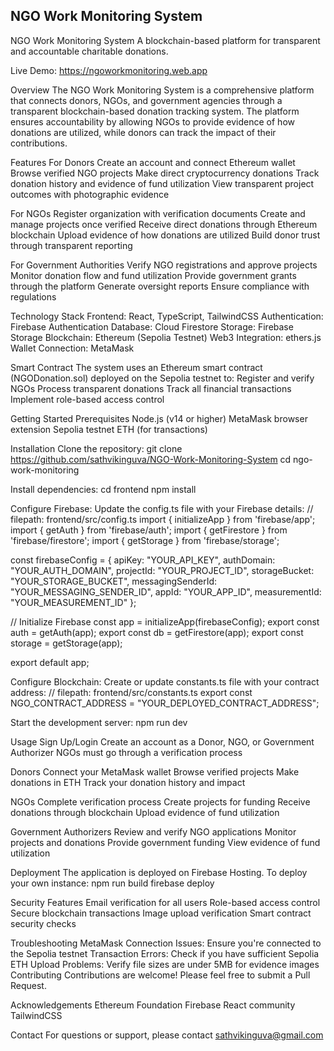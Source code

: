 ## NGO Work Monitoring System
NGO Work Monitoring System A blockchain-based platform for transparent
and accountable charitable donations.

Live Demo: https://ngoworkmonitoring.web.app

Overview The NGO Work Monitoring System is a comprehensive platform that
connects donors, NGOs, and government agencies through a transparent
blockchain-based donation tracking system. The platform ensures
accountability by allowing NGOs to provide evidence of how donations are
utilized, while donors can track the impact of their contributions.

Features For Donors Create an account and connect Ethereum wallet Browse
verified NGO projects Make direct cryptocurrency donations Track
donation history and evidence of fund utilization View transparent
project outcomes with photographic evidence

For NGOs Register organization with verification documents Create and
manage projects once verified Receive direct donations through Ethereum
blockchain Upload evidence of how donations are utilized Build donor
trust through transparent reporting

For Government Authorities Verify NGO registrations and approve projects
Monitor donation flow and fund utilization Provide government grants
through the platform Generate oversight reports Ensure compliance with
regulations

Technology Stack Frontend: React, TypeScript, TailwindCSS
Authentication: Firebase Authentication Database: Cloud Firestore
Storage: Firebase Storage Blockchain: Ethereum (Sepolia Testnet) Web3
Integration: ethers.js Wallet Connection: MetaMask

Smart Contract The system uses an Ethereum smart contract
(NGODonation.sol) deployed on the Sepolia testnet to: Register and
verify NGOs Process transparent donations Track all financial
transactions Implement role-based access control

Getting Started Prerequisites Node.js (v14 or higher) MetaMask browser
extension Sepolia testnet ETH (for transactions)

Installation Clone the repository: git clone
https://github.com/sathvikinguva/NGO-Work-Monitoring-System cd
ngo-work-monitoring

Install dependencies: cd frontend npm install

Configure Firebase: Update the config.ts file with your Firebase
details: // filepath: frontend/src/config.ts import { initializeApp }
from 'firebase/app'; import { getAuth } from 'firebase/auth'; import {
getFirestore } from 'firebase/firestore'; import { getStorage } from
'firebase/storage';

const firebaseConfig = { apiKey: "YOUR_API_KEY", authDomain:
"YOUR_AUTH_DOMAIN", projectId: "YOUR_PROJECT_ID", storageBucket:
"YOUR_STORAGE_BUCKET", messagingSenderId: "YOUR_MESSAGING_SENDER_ID",
appId: "YOUR_APP_ID", measurementId: "YOUR_MEASUREMENT_ID" };

// Initialize Firebase const app = initializeApp(firebaseConfig); export
const auth = getAuth(app); export const db = getFirestore(app); export
const storage = getStorage(app);

export default app;

Configure Blockchain: Create or update constants.ts file with your
contract address: // filepath: frontend/src/constants.ts export const
NGO_CONTRACT_ADDRESS = "YOUR_DEPLOYED_CONTRACT_ADDRESS";

Start the development server: npm run dev

Usage Sign Up/Login Create an account as a Donor, NGO, or Government
Authorizer NGOs must go through a verification process

Donors Connect your MetaMask wallet Browse verified projects Make
donations in ETH Track your donation history and impact

NGOs Complete verification process Create projects for funding Receive
donations through blockchain Upload evidence of fund utilization

Government Authorizers Review and verify NGO applications Monitor
projects and donations Provide government funding View evidence of fund
utilization

Deployment The application is deployed on Firebase Hosting. To deploy
your own instance: npm run build firebase deploy

Security Features Email verification for all users Role-based access
control Secure blockchain transactions Image upload verification Smart
contract security checks

Troubleshooting MetaMask Connection Issues: Ensure you're connected to
the Sepolia testnet Transaction Errors: Check if you have sufficient
Sepolia ETH Upload Problems: Verify file sizes are under 5MB for
evidence images Contributing Contributions are welcome! Please feel free
to submit a Pull Request.

Acknowledgements Ethereum Foundation Firebase React community
TailwindCSS

Contact For questions or support, please contact sathvikinguva@gmail.com
